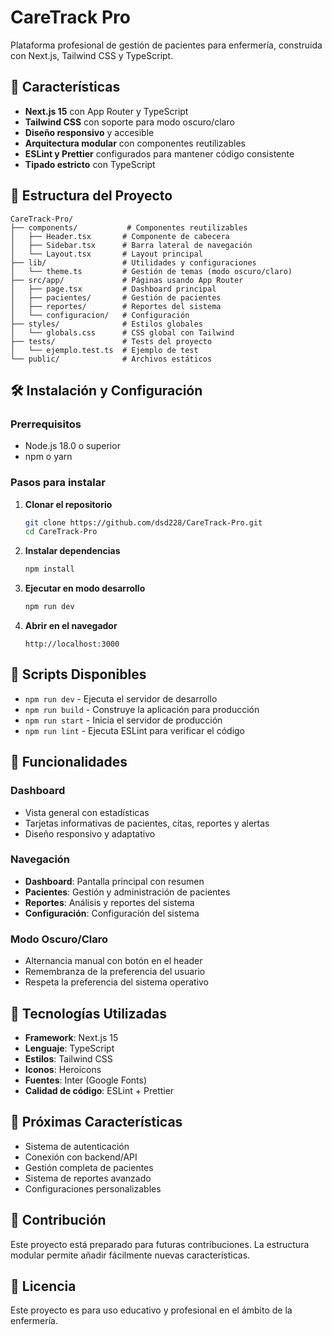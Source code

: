# CareTrack Pro

Plataforma profesional de gestión de pacientes para enfermería, construida con Next.js, Tailwind CSS y TypeScript.

## 🚀 Características

- **Next.js 15** con App Router y TypeScript
- **Tailwind CSS** con soporte para modo oscuro/claro
- **Diseño responsivo** y accesible
- **Arquitectura modular** con componentes reutilizables
- **ESLint y Prettier** configurados para mantener código consistente
- **Tipado estricto** con TypeScript

## 📁 Estructura del Proyecto

```
CareTrack-Pro/
├── components/           # Componentes reutilizables
│   ├── Header.tsx       # Componente de cabecera
│   ├── Sidebar.tsx      # Barra lateral de navegación
│   └── Layout.tsx       # Layout principal
├── lib/                 # Utilidades y configuraciones
│   └── theme.ts         # Gestión de temas (modo oscuro/claro)
├── src/app/             # Páginas usando App Router
│   ├── page.tsx         # Dashboard principal
│   ├── pacientes/       # Gestión de pacientes
│   ├── reportes/        # Reportes del sistema
│   └── configuracion/   # Configuración
├── styles/              # Estilos globales
│   └── globals.css      # CSS global con Tailwind
├── tests/               # Tests del proyecto
│   └── ejemplo.test.ts  # Ejemplo de test
└── public/              # Archivos estáticos
```

## 🛠️ Instalación y Configuración

### Prerrequisitos

- Node.js 18.0 o superior
- npm o yarn

### Pasos para instalar

1. **Clonar el repositorio**
   ```bash
   git clone https://github.com/dsd228/CareTrack-Pro.git
   cd CareTrack-Pro
   ```

2. **Instalar dependencias**
   ```bash
   npm install
   ```

3. **Ejecutar en modo desarrollo**
   ```bash
   npm run dev
   ```

4. **Abrir en el navegador**
   ```
   http://localhost:3000
   ```

## 📝 Scripts Disponibles

- `npm run dev` - Ejecuta el servidor de desarrollo
- `npm run build` - Construye la aplicación para producción
- `npm run start` - Inicia el servidor de producción
- `npm run lint` - Ejecuta ESLint para verificar el código

## 🎨 Funcionalidades

### Dashboard
- Vista general con estadísticas
- Tarjetas informativas de pacientes, citas, reportes y alertas
- Diseño responsivo y adaptativo

### Navegación
- **Dashboard**: Pantalla principal con resumen
- **Pacientes**: Gestión y administración de pacientes
- **Reportes**: Análisis y reportes del sistema
- **Configuración**: Configuración del sistema

### Modo Oscuro/Claro
- Alternancia manual con botón en el header
- Remembranza de la preferencia del usuario
- Respeta la preferencia del sistema operativo

## 🔧 Tecnologías Utilizadas

- **Framework**: Next.js 15
- **Lenguaje**: TypeScript
- **Estilos**: Tailwind CSS
- **Iconos**: Heroicons
- **Fuentes**: Inter (Google Fonts)
- **Calidad de código**: ESLint + Prettier

## 🚧 Próximas Características

- Sistema de autenticación
- Conexión con backend/API
- Gestión completa de pacientes
- Sistema de reportes avanzado
- Configuraciones personalizables

## 🤝 Contribución

Este proyecto está preparado para futuras contribuciones. La estructura modular permite añadir fácilmente nuevas características.

## 📄 Licencia

Este proyecto es para uso educativo y profesional en el ámbito de la enfermería.
